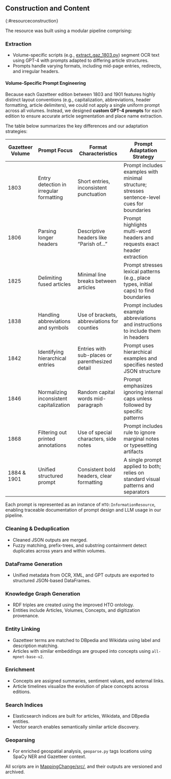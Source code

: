 ## Construction and Content
{:#resourceconstruction}

The resource was built using a modular pipeline comprising:

### Extraction

- Volume-specific scripts (e.g., [extract_gaz_1803.py](https://github.com/francesNLP/MappingChange/blob/main/src/extract_gaz_1803.py)) segment OCR text using GPT-4 with prompts adapted to differing article structures.
- Prompts handle varying formats, including mid-page entries, redirects, and irregular headers.

#### Volume-Specific Prompt Engineering

Because each Gazetteer edition between 1803 and 1901 features highly distinct layout conventions (e.g., capitalization, abbreviations, header formatting, article delimiters), we could not apply a single uniform prompt across all volumes. Instead, we designed **custom GPT-4 prompts** for each edition to ensure accurate article segmentation and place name extraction.

The table below summarizes the key differences and our adaptation strategies:

| Gazetteer Volume | Prompt Focus                    | Format Characteristics                       | Prompt Adaptation Strategy                                                                 |
|------------------|----------------------------------|-----------------------------------------------|---------------------------------------------------------------------------------------------|
| 1803             | Entry detection in irregular formatting | Short entries, inconsistent punctuation        | Prompt includes examples with minimal structure; stresses sentence-level cues for boundaries |
| 1806             | Parsing longer headers          | Descriptive headers like “Parish of…”         | Prompt highlights multi-word headers and requests exact header extraction                   |
| 1825             | Delimiting fused articles       | Minimal line breaks between articles          | Prompt stresses lexical patterns (e.g., place types, initial caps) to find boundaries       |
| 1838             | Handling abbreviations and symbols | Use of brackets, abbreviations for counties   | Prompt includes example abbreviations and instructions to include them in headers           |
| 1842             | Identifying hierarchical entries | Entries with sub-places or parenthesized detail | Prompt uses hierarchical examples and specifies nested JSON structure                       |
| 1846             | Normalizing inconsistent capitalization | Random capital words mid-paragraph            | Prompt emphasizes ignoring internal caps unless followed by specific patterns               |
| 1868             | Filtering out printed annotations | Use of special characters, side notes         | Prompt includes rule to ignore marginal notes or typesetting artifacts                      |
| 1884 & 1901      | Unified structured prompt       | Consistent bold headers, clear formatting      | A single prompt applied to both; relies on standard visual patterns and separators          |

Each prompt is represented as an instance of `HTO:InformationResource`, enabling traceable documentation of prompt design and LLM usage in our pipeline.

### Cleaning & Deduplication

- Cleaned JSON outputs are merged.
- Fuzzy matching, prefix-trees, and substring containment detect duplicates across years and within volumes.

### DataFrame Generation

- Unified metadata from OCR, XML, and GPT outputs are exported to structured JSON-based DataFrames.

### Knowledge Graph Generation

- RDF triples are created using the improved HTO ontology.
- Entities include Articles, Volumes, Concepts, and digitization provenance.

### Entity Linking

- Gazetteer terms are matched to DBpedia and Wikidata using label and description matching.
- Articles with similar embeddings are grouped into concepts using `all-mpnet-base-v2`.

### Enrichment

- Concepts are assigned summaries, sentiment values, and external links.
- Article timelines visualize the evolution of place concepts across editions.

### Search Indices

- Elasticsearch indices are built for articles, Wikidata, and DBpedia entities.
- Vector search enables semantically similar article discovery.

### Geoparsing 

- For enriched geospatial analysis, `geoparse.py` tags locations using SpaCy NER and Gazetteer context.

All scripts are in [MappingChange/src/](https://github.com/francesNLP/MappingChange/tree/main/src), and their outputs are versioned and archived.

